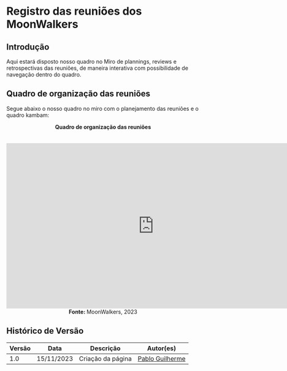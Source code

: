 # Registro das reuniões dos MoonWalkers

## Introdução

Aqui estará disposto nosso quadro no Miro de plannings, reviews e retrospectivas das reuniões, de maneira interativa com possibilidade de navegação dentro do quadro.

## Quadro de organização das reuniões 

Segue abaixo o nosso quadro no miro com o planejamento das reuniões e o quadro kambam:

<center> <b>Quadro de organização das reuniões</b> </center>
<br></br>

<iframe width="768" height="432" src="https://miro.com/app/live-embed/uXjVNOv3H60=/?moveToViewport=-1246,-525,4455,2154&embedId=551746453571" frameborder="0" scrolling="no" allow="fullscreen; clipboard-read; clipboard-write" allowfullscreen></iframe>

<center><b> Fonte: </b> MoonWalkers, 2023</center>


## Histórico de Versão

| Versão | Data       | Descrição         | Autor(es)                                        |
| ------ | ---------- | ----------------- | ------------------------------------------------ |
| 1.0    | 15/11/2023 | Criação da página | [Pablo Guilherme](https://github.com/PabloGJBS)|